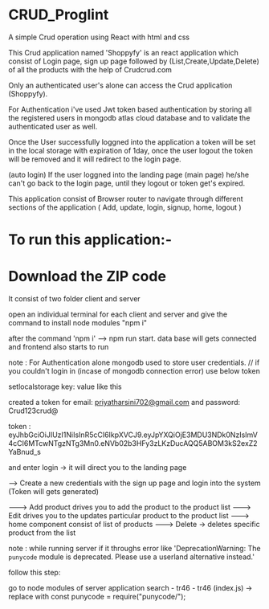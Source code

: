 # CRUD_Proglint

A simple Crud operation using React with html and css


This Crud application named 'Shoppyfy' is an  react application which consist of Login page, sign up page followed by (List,Create,Update,Delete) of all the products with the help of Crudcrud.com


Only an authenticated user's alone can access the Crud application (Shoppyfy).

For Authentication i've used Jwt token based authentication by storing all the registered users in mongodb atlas cloud database and to validate the authenticated user as well.


Once the User successfully loggned into the application a token will be set in the local storage with expiration of 1day, once the user logout the token will be removed and it will redirect to the login page.

(auto login)
If the user  loggned into the landing page (main page) he/she can't go back to the login page, until they logout or token get's expired.


This application consist of Browser router to navigate through different sections of the application ( Add, update, login, signup, home, logout )




# To run this application:-

# Download the ZIP code

It consist of two folder client and server

open an individual terminal for each client and server and give the command to install node modules "npm i"

after the command 'npm i' --> npm run start. data base will gets connected and frontend also starts to run

note : For Authentication alone mongodb used to store user credentials. 
// if you couldn't login in (incase of mongodb connection error) use below token

setlocalstorage key: value
like this

created a token for email: priyatharsini702@gmail.com  and password: Crud123crud@

token : eyJhbGciOiJIUzI1NiIsInR5cCI6IkpXVCJ9.eyJpYXQiOjE3MDU3NDk0NzIsImV4cCI6MTcwNTgzNTg3Mn0.eNVb02b3HFy3zLKzDucAQQ5ABOM3kS2exZ2YaBnud_s

and enter login -> it will direct you to the landing page




--> Create a new credentials with the sign up page and login into the system (Token will gets generated)

---> Add product drives you to add the product  to the product list 
---> Edit drives you to the updates particular product  to the product list 
---> home component consist of list of products
---> Delete -> deletes specific product from the list





note : while running server if it throughs error like 'DeprecationWarning: The `punycode` module is deprecated. Please use a userland alternative instead.'


follow this step:

go to node modules of server application
search - tr46 - tr46 (index.js) -> replace with const punycode = require("punycode/");



